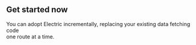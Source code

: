 ## Get started now

You can adopt Electric incrementally, replacing your existing data fetching code
<br class="hidden-md" /> one route at&nbsp;a&nbsp;time.

<div class="actions">
  <div class="action">
    <VPButton
        href="/guides/quickstart"
        text="Quickstart"
        theme="brand"
    />
  </div>
  <div class="action">
    <VPButton href="https://github.com/electric-sql"
        target="_blank"
        text="Star on GitHub"
        theme="alt"
    />
  </div>
</div>